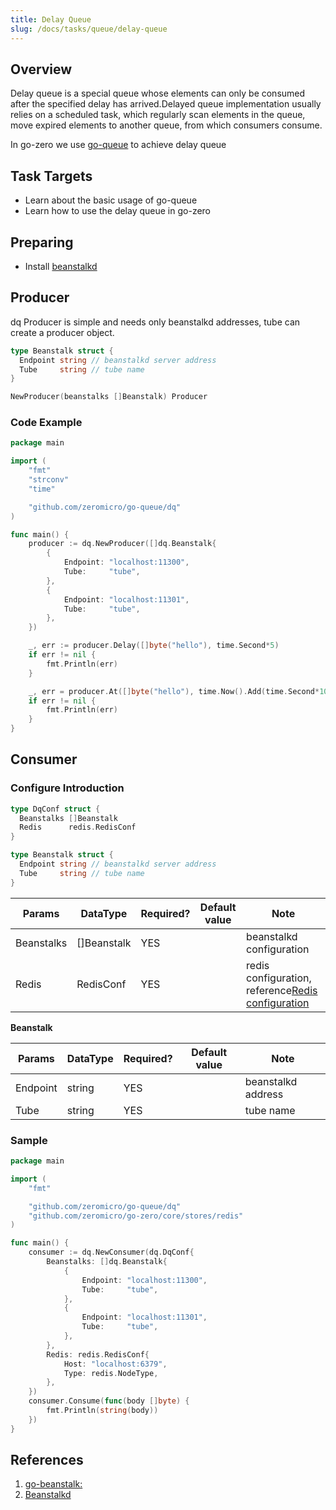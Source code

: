 ```yaml
---
title: Delay Queue
slug: /docs/tasks/queue/delay-queue
---
```


## Overview

Delay queue is a special queue whose elements can only be consumed after the specified delay has arrived.Delayed queue implementation usually relies on a scheduled task, which regularly scan elements in the queue, move expired elements to another queue, from which consumers consume.

In go-zero we use <a href="https://github.com/zeromicro/go-queue" target="_blank">go-queue</a> to achieve delay queue

## Task Targets

- Learn about the basic usage of go-queue
- Learn how to use the delay queue in go-zero

## Preparing

- Install <a href="https://beanstalkd.github.io/download.html" target="_blank">beanstalkd</a>

## Producer

dq Producer is simple and needs only beanstalkd addresses, tube can create a producer object.

```go
type Beanstalk struct {
  Endpoint string // beanstalkd server address
  Tube     string // tube name
}

NewProducer(beanstalks []Beanstalk) Producer
```

### Code Example

```go
package main

import (
    "fmt"
    "strconv"
    "time"

    "github.com/zeromicro/go-queue/dq"
)

func main() {
    producer := dq.NewProducer([]dq.Beanstalk{
        {
            Endpoint: "localhost:11300",
            Tube:     "tube",
        },
        {
            Endpoint: "localhost:11301",
            Tube:     "tube",
        },
    })

    _, err := producer.Delay([]byte("hello"), time.Second*5)
    if err != nil {
        fmt.Println(err)
    }

    _, err = producer.At([]byte("hello"), time.Now().Add(time.Second*10))
    if err != nil {
        fmt.Println(err)
    }
}

```

## Consumer

### Configure Introduction

```go
type DqConf struct {
  Beanstalks []Beanstalk
  Redis      redis.RedisConf
}

type Beanstalk struct {
  Endpoint string // beanstalkd server address
  Tube     string // tube name
}
```

| <img width={100} />Params | <img width={100} />DataType | <img width={100} />Required? | <img width={100} />Default value | <img width={100} />Note                |
| ------------------------------------------ | -------------------------------------------- | --------------------------------------------- | ------------------------------------------------- | ------------------------------------------------------- |
| Beanstalks                                 | []Beanstalk                                  | YES                                           |                                                   | beanstalkd configuration                                |
| Redis                                      | RedisConf                                    | YES                                           |                                                   | redis configuration, reference<a href="/docs/tutorials/go-zero/configuration/redis" target="_blank">Redis configuration</a> |

**Beanstalk**

| <img width={100} />Params | <img width={100} />DataType | <img width={100} />Required? | <img width={100} />Default value | <img width={100} />Note |
| ------------------------------------------ | -------------------------------------------- | --------------------------------------------- | ------------------------------------------------- | ---------------------------------------- |
| Endpoint                                   | string                                       | YES                                           |                                                   | beanstalkd address                       |
| Tube                                       | string                                       | YES                                           |                                                   | tube name                                |

### Sample

```go
package main

import (
    "fmt"

    "github.com/zeromicro/go-queue/dq"
    "github.com/zeromicro/go-zero/core/stores/redis"
)

func main() {
    consumer := dq.NewConsumer(dq.DqConf{
        Beanstalks: []dq.Beanstalk{
            {
                Endpoint: "localhost:11300",
                Tube:     "tube",
            },
            {
                Endpoint: "localhost:11301",
                Tube:     "tube",
            },
        },
        Redis: redis.RedisConf{
            Host: "localhost:6379",
            Type: redis.NodeType,
        },
    })
    consumer.Consume(func(body []byte) {
        fmt.Println(string(body))
    })
}
```

## References

1. <a href="https://github.com/beanstalkd/go-beanstalk" target="_blank">go-beanstalk:</a>
1. <a href="https://beanstalkd.github.io/" target="_blank">Beanstalkd</a>
